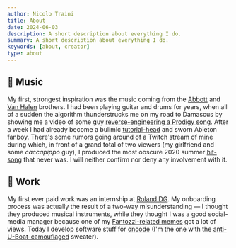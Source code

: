 ```yaml
---
author: Nicolo Traini
title: About
date: 2024-06-03
description: A short description about everything I do.
summary: A short description about everything I do.
keywords: [about, creator]
type: about
---
```


## 🎹 Music

My first, strongest inspiration was the music coming from the [Abbott](https://www.youtube.com/watch?v=NY4pKdA1SnE)
and [Van Halen](https://www.youtube.com/watch?v=MsehEPyyXVQ) brothers. I had been playing guitar and drums for years,
when all of a sudden the algorithm thunderstrucks me on my road to Damascus by showing me a video of some guy
[reverse-engineering a Prodigy song](https://www.youtube.com/watch?v=eU5Dn-WaElI). After a week I had already
become a bulimic [tutorial-head](https://www.youtube.com/watch?v=NWvaxzI1vG4&pp=ygUYbXIgYmlsbCBhYmxldG9uIHR1dG9yaWFs)
and sworn Ableton fanboy.
There's some rumors going around of a Twitch stream of mine during which, in front of a grand total of two viewers
(my girlfriend and some _caccapippo_ guy), I produced the most obscure 2020 summer [hit-song](https://soundcloud.com/freestingo/noclassnomanners) that never was. I will neither confirm nor deny any involvement with it.

## 👷 Work

My first ever paid work was an internship at [Roland DG](https://www.rolanddg.eu/it).
My onboarding process was actually the result of a two-way misunderstanding — I thought they produced musical
instruments, while they thought I was a good social-media manager because one of my
[Fantozzi-related memes](https://www.youtube.com/watch?v=cFSpNYvDGAg) got a lot of views.
Today I develop software stuff for [oncode](https://oncode.it/people/) (I'm the one with the [anti-U-Boat-camouflaged](https://www.theshipyardblog.com/razzle-dazzle-when-british-artists-fought-german-u-boats/) sweater).
